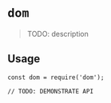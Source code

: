 # `dom`

> TODO: description

## Usage

```
const dom = require('dom');

// TODO: DEMONSTRATE API
```
